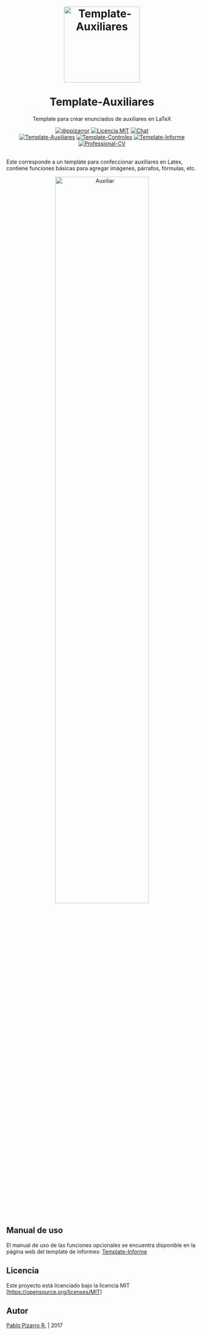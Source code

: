 <h1 align="center">
  <a href="http://latex.ppizarror.com/Template-Auxiliares/" title="Template-Auxiliares">
    <img alt="Template-Auxiliares" src="http://latex.ppizarror.com/icon.png" width="200px" height="200px" />
  </a>
  <br /><br />
  Template-Auxiliares</h1>
<p align="center">Template para crear enunciados de auxiliares en LaTeX</p>
<div align="center"><a href="http://ppizarror.com"><img alt="@ppizarror" src="http://ppizarror.com/badges/autor.svg" /></a>
<a href="https://opensource.org/licenses/MIT/"><img alt="Licencia MIT" src="http://ppizarror.com/badges/licenciamit.svg" /></a>
<a href="https://gitter.im/Template-Latex/Template-Auxiliares"><img alt="Chat" src="http://ppizarror.com/badges/chat.svg" /></a>
<br><a href="https://github.com/Template-Latex/Template-Auxiliares/"><img alt="Template-Auxiliares" src="http://latex.ppizarror.com/badges/auxiliares.svg" /></a>
<a href="https://github.com/Template-Latex/Template-Controles/"><img alt="Template-Controles" src="http://latex.ppizarror.com/badges/controles.svg" /></a>
<a href="https://github.com/Template-Latex/Template-Informe/"><img alt="Template-Informe" src="http://latex.ppizarror.com/badges/informe.svg" /></a>
<a href="https://github.com/Template-Latex/Professional-CV/"><img alt="Professional-CV" src="http://latex.ppizarror.com/badges/professionalcv.svg" /></a>
</div><br />

Este corresponde a un template para confeccionar auxiliares en Latex, contiene funciones básicas para agregar imágenes, párrafos, fórmulas, etc.

<p align="center">
  <img src="http://latex.ppizarror.com/Template-Informe/images/collage_auxiliar.png" alt="Auxiliar" width="70%" />
</p>

## Manual de uso
El manual de uso de las funciones opcionales se encuentra disponible en la página web del template de informes: <a href="http://ppizarror.com/Template-Informe/">Template-Informe</a>

## Licencia
Este proyecto está licenciado bajo la licencia MIT [https://opensource.org/licenses/MIT]

## Autor
<a href="http://ppizarror.com" title="ppizarror">Pablo Pizarro R.</a> | 2017
